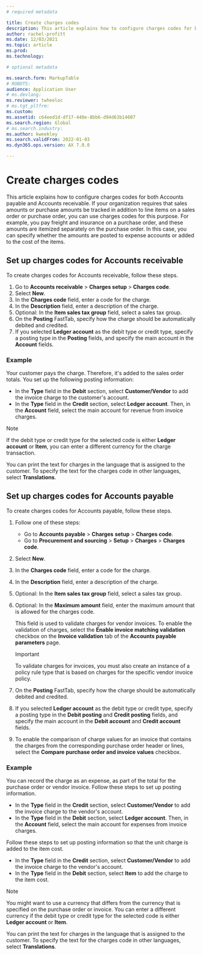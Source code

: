 ```yaml
---
# required metadata

title: Create charges codes
description: This article explains how to configure charges codes for both Accounts payable and Accounts receivable. 
author: rachel-profitt
ms.date: 12/03/2021
ms.topic: article
ms.prod: 
ms.technology: 

# optional metadata

ms.search.form: MarkupTable
# ROBOTS: 
audience: Application User
# ms.devlang: 
ms.reviewer: twheeloc
# ms.tgt_pltfrm: 
ms.custom: 
ms.assetid: c64eed1d-df17-448e-8bb6-d94d63b14607
ms.search.region: Global
# ms.search.industry: 
ms.author: kweekley
ms.search.validFrom: 2022-01-03
ms.dyn365.ops.version: AX 7.0.0

---
```


# Create charges codes

This article explains how to configure charges codes for both Accounts payable and Accounts receivable. If your organization requires that sales amounts or purchase amounts be tracked in addition to line items on a sales order or purchase order, you can use charges codes for this purpose. For example, you pay freight and insurance on a purchase order, and these amounts are itemized separately on the purchase order. In this case, you can specify whether the amounts are posted to expense accounts or added to the cost of the items.

## Set up charges codes for Accounts receivable

To create charges codes for Accounts receivable, follow these steps.

1. Go to **Accounts receivable** &gt; **Charges setup** &gt; **Charges code**.
2. Select **New**.
3. In the **Charges code** field, enter a code for the charge.
3. In the **Description** field, enter a description of the charge.
4. Optional: In the **Item sales tax group** field, select a sales tax group.
5. On the **Posting** FastTab, specify how the charge should be automatically debited and credited.
6. If you selected **Ledger account** as the debit type or credit type, specify a posting type in the **Posting** fields, and specify the main account in the **Account** fields.

### Example

Your customer pays the charge. Therefore, it's added to the sales order totals. You set up the following posting information:

- In the **Type** field in the **Debit** section, select **Customer/Vendor** to add the invoice charge to the customer's account.
- In the **Type** field in the **Credit** section, select **Ledger account**. Then, in the **Account** field, select the main account for revenue from invoice charges.

> [!NOTE]
> If the debit type or credit type for the selected code is either **Ledger account** or **Item**, you can enter a different currency for the charge transaction.

You can print the text for charges in the language that is assigned to the customer. To specify the text for the charges code in other languages, select **Translations**.

## Set up charges codes for Accounts payable

To create charges codes for Accounts payable, follow these steps.

1. Follow one of these steps:

    - Go to **Accounts payable** &gt; **Charges** **setup** &gt; **Charges code**.
    - Go to **Procurement and sourcing** &gt; **Setup** &gt; **Charges** &gt; **Charges code**.

2. Select **New**.
3. In the **Charges code** field, enter a code for the charge.
3. In the **Description** field, enter a description of the charge.
4. Optional: In the **Item sales tax group** field, select a sales tax group.
5. Optional: In the **Maximum amount** field, enter the maximum amount that is allowed for the charges code.

    This field is used to validate charges for vendor invoices. To enable the validation of charges, select the **Enable invoice matching validation** checkbox on the **Invoice validation** tab of the **Accounts payable parameters** page.

    > [!IMPORTANT]
    > To validate charges for invoices, you must also create an instance of a policy rule type that is based on charges for the specific vendor invoice policy.

6. On the **Posting** FastTab, specify how the charge should be automatically debited and credited.
7. If you selected **Ledger account** as the debit type or credit type, specify a posting type in the **Debit posting** and **Credit posting** fields, and specify the main account in the **Debit account** and **Credit account** fields.
8. To enable the comparison of charge values for an invoice that contains the charges from the corresponding purchase order header or lines, select the **Compare purchase order and invoice values** checkbox.

### Example

You can record the charge as an expense, as part of the total for the purchase order or vendor invoice. Follow these steps to set up posting information. 

- In the **Type** field in the **Credit** section, select **Customer/Vendor** to add the invoice charge to the vendor's account.
- In the **Type** field in the **Debit** section, select **Ledger account**. Then, in the **Account** field, select the main account for expenses from invoice charges.

Follow these steps to set up posting information so that the unit charge is added to the item cost.

- In the **Type** field in the **Credit** section, select **Customer/Vendor** to add the invoice charge to the vendor's account.
- In the **Type** field in the **Debit** section, select **Item** to add the charge to the item cost.

> [!NOTE]
> You might want to use a currency that differs from the currency that is specified on the purchase order or invoice. You can enter a different currency if the debit type or credit type for the selected code is either **Ledger account** or **Item**.

You can print the text for charges in the language that is assigned to the customer. To specify the text for the charges code in other languages, select **Translations**.
